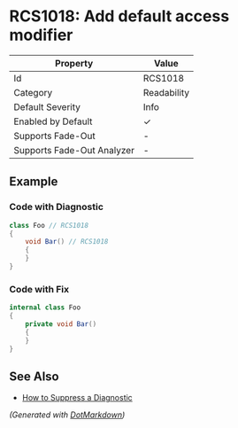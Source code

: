 # RCS1018: Add default access modifier

| Property                    | Value       |
| --------------------------- | ----------- |
| Id                          | RCS1018     |
| Category                    | Readability |
| Default Severity            | Info        |
| Enabled by Default          | &#x2713;    |
| Supports Fade\-Out          | \-          |
| Supports Fade\-Out Analyzer | \-          |

## Example

### Code with Diagnostic

```csharp
class Foo // RCS1018
{
    void Bar() // RCS1018
    {
    }
}
```

### Code with Fix

```csharp
internal class Foo
{
    private void Bar()
    {
    }
}
```

## See Also

* [How to Suppress a Diagnostic](../HowToConfigureAnalyzers.md#how-to-suppress-a-diagnostic)


*\(Generated with [DotMarkdown](http://github.com/JosefPihrt/DotMarkdown)\)*
